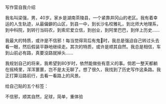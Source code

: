 写作营自我介绍

我名叫梁强，男，40岁。家乡是湖南茶陵县，一个紧靠井冈山的老区。我有着幸运的人生轨迹，从最偏僻的山区，到县一中，到长沙名校雅礼，到北师大地理系，到中科院，到转行当码农，到索尼爱立信，到创业，到阿里巴巴，到伴上历史……

我最大的特质，或许是不信邪！每当觉得背后有鬼👻时，我总是强迫自己转过头去看一眼，然后假装平静地继续走。其次的特质，或许是顺其自然。我总是相信，车到山前必有路，真要没路就掉头……

我规划自己的将来，我希望到80岁时，依然能做些有意义的事。倘若一整天都躺在摇椅里，浑浑噩噩，岂不是太无聊了。想了很久，我找到了历史写作这条路。我正打算沿路前行，去看一看路上的风景。



给自己贴的五个标签：

不信邪，顺其自然，足球，简单，重体验